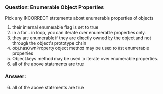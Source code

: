 ### Question: Enumerable Object Properties

Pick any INCORRECT statements about enumerable properties of objects

1. their internal enumerable flag is set to true
2. in a for .. in loop, you can iterate over enumerable properties only.
3. they are enumerable if they are directly owned by the object and not through the object's prototype chain
4. obj.hasOwnProperty object method may be used to list enumerable properties
5. Object.keys method may be used to iterate over enumerable properties.
6. all of the above statements are true

### Answer:

6. all of the above statements are true